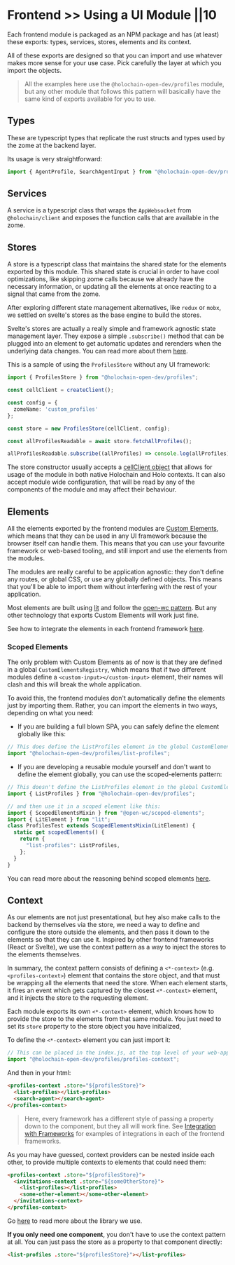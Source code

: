 # Frontend >> Using a UI Module ||10

Each frontend module is packaged as an NPM package and has (at least) these exports: types, services, stores, elements and its context.

All of these exports are designed so that you can import and use whatever makes more sense for your use case. Pick carefully the layer at which you import the objects.

> All the examples here use the `@holochain-open-dev/profiles` module, but any other module that follows this pattern will basically have the same kind of exports available for you to use.

## Types

These are typescript types that replicate the rust structs and types used by the zome at the backend layer.

Its usage is very straightforward:

```ts
import { AgentProfile, SearchAgentInput } from "@holochain-open-dev/profiles";
```

## Services

A service is a typescript class that wraps the `AppWebsocket` from `@holochain/client` and exposes the function calls that are available in the zome.

## Stores

A store is a typescript class that maintains the shared state for the elements exported by this module. This shared state is crucial in order to have cool optimizations, like skipping zome calls because we already have the necessary information, or updating all the elements at once reacting to a signal that came from the zome.

After exploring different state management alternatives, like `redux` or `mobx`, we settled on svelte's stores as the base engine to build the stores.

Svelte's stores are actually a really simple and framework agnostic state management layer. They expose a simple `.subscribe()` method that can be plugged into an element to get automatic updates and rerenders when the underlying data changes. You can read more about them [here](https://svelte.dev/tutorial/writable-stores).

This is a sample of using the `ProfilesStore` without any UI framework:

```ts
import { ProfilesStore } from "@holochain-open-dev/profiles";

const cellClient = createClient();

const config = {
  zomeName: 'custom_profiles'
};

const store = new ProfilesStore(cellClient, config);

const allProfilesReadable = await store.fetchAllProfiles();

allProfilesReadable.subscribe((allProfiles) => console.log(allProfiles));
```

The store constructor usually accepts a [cellClient object](https://www.npmjs.com/package/@holochain-open-dev/cell-client) that allows for usage of the module in both native Holochain and Holo contexts. It can also accept module wide configuration, that will be read by any of the components of the module and may affect their behaviour.

## Elements

All the elements exported by the frontend modules are [Custom Elements](https://developers.google.com/web/fundamentals/web-components/customelements), which means that they can be used in any UI framework because the browser itself can handle them. This means that you can use your favourite framework or web-based tooling, and still import and use the elements from the modules.

The modules are really careful to be application agnostic: they don't define any routes, or global CSS, or use any globally defined objects. This means that you'll be able to import them without interfering with the rest of your application.

Most elements are built using [lit](https://lit.dev) and follow the [open-wc pattern](https://open-wc.org). But any other technology that exports Custom Elements will work just fine.

See how to integrate the elements in each frontend framework [here](./frameworks.md).

### Scoped Elements

The only problem with Custom Elements as of now is that they are defined in a global `CustomElementsRegistry`, which means that if two different modules define a `<custom-input></custom-input>` element, their names will clash and this will break the whole application.

To avoid this, the frontend modules don't automatically define the elements just by importing them. Rather, you can import the elements in two ways, depending on what you need:

- If you are building a full blown SPA, you can safely define the element globally like this:

```js
// This does define the ListProfiles element in the global CustomElementsRegsitry
import "@holochain-open-dev/profiles/list-profiles";
```

- If you are developing a reusable module yourself and don't want to define the element globally, you can use the scoped-elements pattern:

```js
// This doesn't define the ListProfiles element in the global CustomElementsRegsitry
import { ListProfiles } from "@holochain-open-dev/profiles";

// and then use it in a scoped element like this:
import { ScopedElementsMixin } from "@open-wc/scoped-elements";
import { LitElement } from "lit";
class ProfilesTest extends ScopedElementsMixin(LitElement) {
  static get scopedElements() {
    return {
      "list-profiles": ListProfiles,
    };
  }
}
```

You can read more about the reasoning behind scoped elements [here](https://open-wc.org/docs/development/scoped-elements/#development-scoped-elements).

## Context

As our elements are not just presentational, but hey also make calls to the backend by themselves via the store, we need a way to define and configure the store outside the elements, and then pass it down to the elements so that they can use it. Inspired by other frontend frameworks (React or Svelte), we use the context pattern as a way to inject the stores to the elements themselves.

In summary, the context pattern consists of defining a `<*-context>` (e.g. `<profiles-context>`) element that contains the store object, and that must be wrapping all the elements that need the store. When each element starts, it fires an event which gets captured by the closest `<*-context>` element, and it injects the store to the requesting element.

Each module exports its own `<*-context>` element, which knows how to provide the store to the elements from that same module. You just need to set its `store` property to the store object you have initialized,

To define the `<*-context>` element you can just import it:

```js
// This can be placed in the index.js, at the top level of your web-app.
import "@holochain-open-dev/profiles/profiles-context";
```

And then in your html:

```html
<profiles-context .store="${profilesStore}">
  <list-profiles></list-profiles>
  <search-agent></search-agent>
</profiles-context>
```

> Here, every framework has a different style of passing a property down to the component, but they all will work fine. See [Integration with Frameworks](./frameworks.md) for examples of integrations in each of the frontend frameworks.

As you may have guessed, context providers can be nested inside each other, to provide multiple contexts to elements that could need them:

```html
<profiles-context .store="${profilesStore}">
  <invitations-context .store="${someOtherStore}">
    <list-profiles></list-profiles>
    <some-other-element></some-other-element>
  </invitations-context>
</profiles-context>
```

Go [here](https://www.npmjs.com/package/@lit-labs/context) to read more about the library we use. 

**If you only need one component**, you don't have to use the context pattern at all. You can just pass the store as a property to that component directly:

```html
<list-profiles .store="${profilesStore}"></list-profiles>
```
